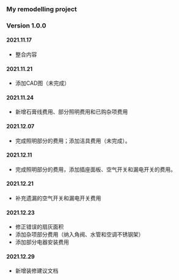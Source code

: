 ### My remodelling project
### Version 1.0.0
#### 2021.11.17
* 整合内容

#### 2021.11.21
* 添加CAD图（未完成）

#### 2021.11.24
* 新增石膏线费用、部分照明费用和已购杂项费用

#### 2021.12.07
* 完成照明部分的费用；添加洁具费用（未完成）。

#### 2021.12.11
* 完成照明部分的费用，添加插座面板、空气开关和漏电开关的费用。

#### 2021.12.21
* 补充遗漏的空气开关和漏电开关费用

#### 2021.12.23
* 修正错误的扇灰面积
* 添加杂项部分费用（纳入角阀、水管和空调不锈钢架）
* 添加部分电器安装费用

#### 2021.12.29
* 新增装修建议文档